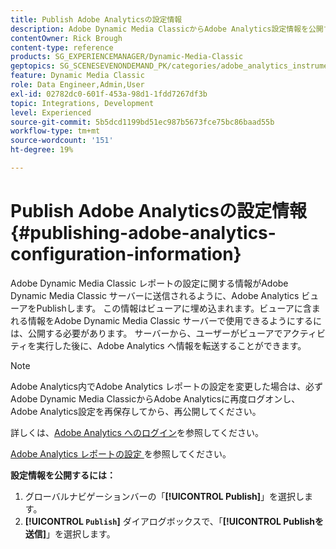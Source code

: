 ```yaml
---
title: Publish Adobe Analyticsの設定情報
description: Adobe Dynamic Media ClassicからAdobe Analytics設定情報を公開する方法について説明します。
contentOwner: Rick Brough
content-type: reference
products: SG_EXPERIENCEMANAGER/Dynamic-Media-Classic
geptopics: SG_SCENESEVENONDEMAND_PK/categories/adobe_analytics_instrumentation_kit
feature: Dynamic Media Classic
role: Data Engineer,Admin,User
exl-id: 02782dc0-601f-453a-98d1-1fdd7267df3b
topic: Integrations, Development
level: Experienced
source-git-commit: 5b5dcd1199bd51ec987b5673fce75bc86baad55b
workflow-type: tm+mt
source-wordcount: '151'
ht-degree: 19%

---
```


# Publish Adobe Analyticsの設定情報{#publishing-adobe-analytics-configuration-information}

Adobe Dynamic Media Classic レポートの設定に関する情報がAdobe Dynamic Media Classic サーバーに送信されるように、Adobe Analytics ビューアをPublishします。 この情報はビューアに埋め込まれます。ビューアに含まれる情報をAdobe Dynamic Media Classic サーバーで使用できるようにするには、公開する必要があります。 サーバーから、ユーザーがビューアでアクティビティを実行した後に、Adobe Analytics へ情報を転送することができます。

>[!NOTE]
>
>Adobe Analytics内でAdobe Analytics レポートの設定を変更した場合は、必ずAdobe Dynamic Media ClassicからAdobe Analyticsに再度ログオンし、Adobe Analytics設定を再保存してから、再公開してください。

詳しくは、[Adobe Analytics へのログイン](log-analytics.md#log_in_to_adobe_analytics)を参照してください。

[Adobe Analytics レポートの設定 ](configuring-analytics-reports.md#configuring_adobe_analytics_reports) を参照してください。

**設定情報を公開するには：**

1. グローバルナビゲーションバーの「**[!UICONTROL Publish]**」を選択します。
1. **[!UICONTROL `Publish`]** ダイアログボックスで、「**[!UICONTROL Publishを送信]**」を選択します。
